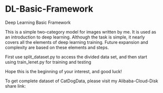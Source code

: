 # DL-Basic-Framework
Deep Learning Basic Framework

This is a simple two-category model for images written by me. It is used as an introduction to deep learning. Although the task is simple, it nearly covers all the elements of deep learning training. Future expansion and complexity are based on these elements and steps.

First use split_dataset.py to access the divided data set, and then start using train_lenet.py for training and testing

Hope this is the beginning of your interest, and good luck!

To get complete dataset of CatDogData, please visit my Alibaba-Cloud-Disk share link: 
